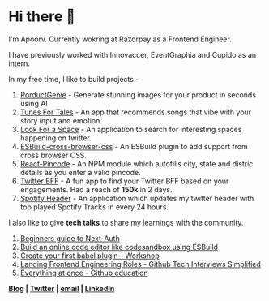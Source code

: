 # Hi there 👋

I'm Apoorv. Currently wokring at Razorpay as a Frontend Engineer. 

I have previously worked with Innovaccer, EventGraphia and Cupido as an intern.

In my free time, I like to build projects - 

1. [PorductGenie](https://productgenie.in/) - Generate stunning images for your product in seconds using AI
2. [Tunes For Tales](http://tunesfortales.fun/) - An app that recommends songs that vibe with your story input and emotion.
3. [Look For a Space](lookfora.space) - An application to search for interesting spaces happening on twitter.
4. [ESBuild-cross-browser-css](https://www.npmjs.com/package/esbuild-plugin-cross-browser-css) - An ESBuild plugin to add support from cross browser CSS.
5. [React-Pincode](https://www.npmjs.com/package/react-pincode) - An NPM module which autofills city, state and distric details as you enter a valid pincode. 
6. [Twitter BFF](http://twitterbff.vercel.app/) - A fun app to find your Twitter BFF based on your engagements. Had a reach of **150k** in 2 days.
7. [Spotify Header](https://twitter.com/apoorv_taneja) - An application which updates my twitter header with top played Spotify Tracks in every 24 hours.


I also like to give **tech talks** to share my learnings with the community.
1. [Beginners guide to Next-Auth](https://www.youtube.com/watch?v=npZsJxWntJM)
2. [Build an online code editor like codesandbox using ESBuild](https://www.youtube.com/watch?v=SM3AfRvp3-Y)
3. [Create your first babel plugin - Workshop](https://www.youtube.com/watch?v=dgK__fSFZzc)
4. [Landing Frontend Engineering Roles - Github Tech Interviews Simplified](https://www.twitch.tv/videos/1185692903?collection=IQOse4ZdmRbKWg)
5. [Everything at once  - Github education](https://www.twitch.tv/videos/1290211173?collection=i1ut3sdmzxaOAQ)



**[Blog](https://blog.plxity.co/) | [Twitter](https://twitter.com/apoorv_taneja) | [email](apoorvtaneja@outlook.com) | [LinkedIn](https://www.linkedin.com/in/apoorvtaneja/)**




